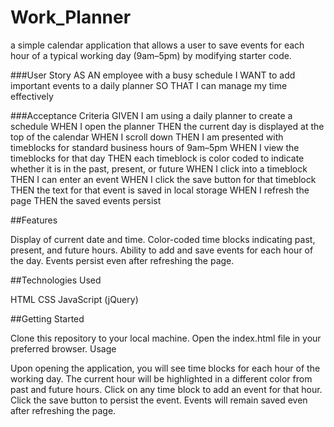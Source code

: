 # Work_Planner
a simple calendar application that allows a user to save events for each hour of a typical working day (9am–5pm) by modifying starter code.

###User Story 
AS AN employee with a busy schedule
I WANT to add important events to a daily planner
SO THAT I can manage my time effectively


###Acceptance Criteria
GIVEN I am using a daily planner to create a schedule
WHEN I open the planner
THEN the current day is displayed at the top of the calendar
WHEN I scroll down
THEN I am presented with timeblocks for standard business hours of 9am&ndash;5pm
WHEN I view the timeblocks for that day
THEN each timeblock is color coded to indicate whether it is in the past, present, or future
WHEN I click into a timeblock
THEN I can enter an event
WHEN I click the save button for that timeblock
THEN the text for that event is saved in local storage
WHEN I refresh the page
THEN the saved events persist


##Features

Display of current date and time.
Color-coded time blocks indicating past, present, and future hours.
Ability to add and save events for each hour of the day.
Events persist even after refreshing the page.

##Technologies Used

HTML
CSS
JavaScript (jQuery)

##Getting Started

Clone this repository to your local machine.
Open the index.html file in your preferred browser.
Usage

Upon opening the application, you will see time blocks for each hour of the working day.
The current hour will be highlighted in a different color from past and future hours.
Click on any time block to add an event for that hour.
Click the save button to persist the event.
Events will remain saved even after refreshing the page.
